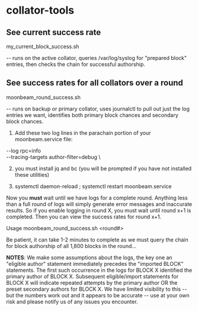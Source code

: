 # collator-tools

## See current success rate ##

  my_current_block_success.sh 

-- runs on the active collator, queries /var/log/syslog for "prepared block" entries, then checks the chain for successful authorship.

## See success rates for all collators over a round ##

  moonbeam_round_success.sh 

-- runs on backup or primary collator, uses journalctl to pull out just the log entries we want, identifies both primary block chances and secondary block chances.

1) Add these two log lines in the parachain portion of your moonbeam.service file:

  --log rpc=info \
  --tracing-targets author-filter=debug \

2) you must install jq and bc (you will be prompted if you have not installed these utilities)

3) systemctl daemon-reload ; systemctl restart moonbeam.service

Now you **must** wait until we have logs for a complete round. Anything less than a full round of logs will simply generate error messages and inaccurate results.  So if you enable logging in round X, you must wait until round x+1 is completed. Then you can view the success rates for round x+1.

Usage moonbeam_round_success.sh <round#>

Be patient, it can take 1-2 minutes to complete as we must query the chain for block authorship of all 1,800 blocks in the round…

**NOTES**: We make some assumptions about the logs, the key one an "eligible author" statement immediately precedes the "imported BLOCK" statements. The first such occurrence in the logs for BLOCK X identified the primary author of BLOCK X. Subsequent eligible/import statements for BLOCK X will indicate repeated attempts by the primary author OR the preset secondary authors for BLOCK X. We have limited visibility to this -- but the numbers work out and it appears to be accurate -- use at your own risk and please notify us of any issues you encounter.


